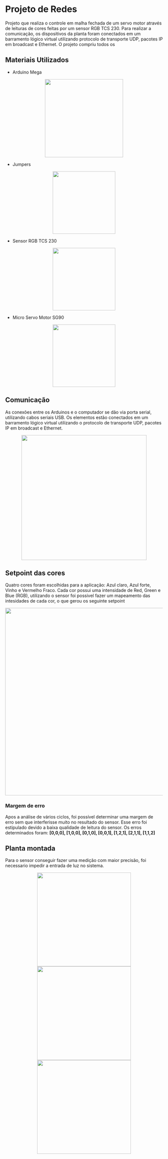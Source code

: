 # Projeto de Redes
Projeto que realiza o controle em malha fechada de um servo motor através de leituras de cores feitas por um sensor RGB TCS 230. Para realizar a comunicação, os dispositivos da planta foram conectados em um barramento lógico virtual utilizando protocolo de transporte UDP, pacotes IP em broadcast e Ethernet. O projeto compriu todos os
## Materiais Utilizados
  - Arduino Mega 
  <div align ="center">
  <img src="https://user-images.githubusercontent.com/97804927/155144845-809fa950-8638-434a-8b82-aa4d068c321a.JPG" width="250px" />
  </div>
   
   - Jumpers
  <div align ="center">
  <img src="https://user-images.githubusercontent.com/97804927/155145996-f7ba2879-0ef5-4519-8f14-506224338981.JPG" width="200px" />
  </div>

 - Sensor RGB TCS 230
  <div align ="center">
  <img src="https://user-images.githubusercontent.com/97804927/155146315-5feb449e-571b-4784-afe5-b81d05c852e1.JPG" width="200px" />
  </div>
  
  - Micro Servo Motor SG90
  <div align ="center">
  <img src="https://user-images.githubusercontent.com/97804927/155146924-6ede3100-5880-42a8-88b1-74bba54358aa.JPG" width="200px" />
  </div>

## Comunicação 
As conexões entre os Arduinos e o computador se dão via porta serial, utilizando cabos seriais USB. Os elementos estão conectados em um barramento lógico virtual utilizando o
protocolo de transporte UDP, pacotes IP em broadcast e Ethernet.
<div align ="center">
<img src="https://user-images.githubusercontent.com/97804927/155147966-a067b077-9e8d-4640-9aa6-0305228fbc45.JPG" width="400px" />
</div>

## Setpoint das cores
Quatro cores foram escolhidas para a aplicação: Azul claro, Azul forte, Vinho e Vermelho Fraco. Cada cor possui uma intensidade de Red, Green e Blue (RGB), utilizando o sensor foi possivel fazer um mapeamento das intesidades de cada cor, o que gerou os seguinte setpoint
<div align ="center">
<img src="https://user-images.githubusercontent.com/97804927/155150429-041a3abc-27e6-498c-a7be-494fc5c3e843.JPG" width="600px" />
</div>

  ### Margem de erro
  Apos a análise de vários ciclos, foi possível determinar uma margem de erro sem que interferisse muito no resultado do sensor. Esse erro foi estipulado devido a baixa qualidade de leitura do sensor. Os erros determinados foram: **[0,0,0], [1,0,0], [0,1,0], [0,0,1], [1,2,1], [2,1,1], [1,1,2]**

## Planta montada 
Para o sensor conseguir fazer uma medição com maior precisão, foi necessario impedir a entrada de luz no sistema.
<div align ="center">
<img src="https://user-images.githubusercontent.com/97804927/155155644-6defe6fb-dcb7-4b42-9309-71079d6b6057.JPG" width="300px" />
</div>

<div align ="center">
<img src="https://user-images.githubusercontent.com/97804927/155156447-a13d399e-aad0-4567-af39-6ca1af5eab9b.JPG" width="300px" />
</div>

<div align ="center">
<img src="https://user-images.githubusercontent.com/97804927/155156877-bdeb75de-4718-46fe-b80a-cecfc88a0b35.JPG" width="300px" />
</div>




